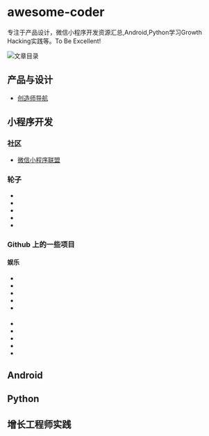 # awesome-coder

专注于产品设计，微信小程序开发资源汇总,Android,Python学习Growth Hacking实践等。To Be Excellent!

![文章目录]()


## 产品与设计

- [创造师导航](http://chuangzaoshi.com/)

## 小程序开发

### 社区

- [微信小程序联盟](http://www.wxapp-union.com/)

### 轮子

- []()
- []()
- []()
- []()
- []()



### Github 上的一些项目



#### 娱乐

- []()
- []()
- []()
- []()
- []()


#### 

- []()
- []()
- []()
- []()
- []()






## Android



## Python



## 增长工程师实践






